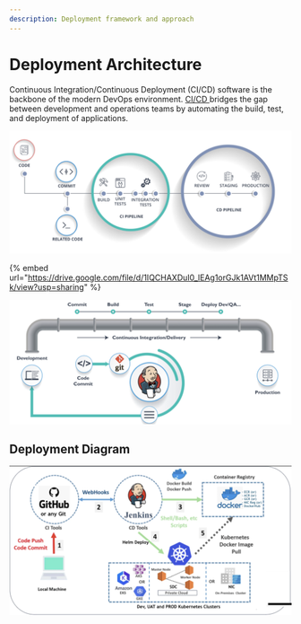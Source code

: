 ```yaml
---
description: Deployment framework and approach
---
```


# Deployment Architecture

Continuous Integration/Continuous Deployment (CI/CD) software is the backbone of the modern DevOps environment. [CI/CD ](../../get-started/installation-guide/setup-guide/ci-cd-set-up/)bridges the gap between development and operations teams by automating the build, test, and deployment of applications.&#x20;



![](<../../.gitbook/assets/image (267).png>)

{% embed url="https://drive.google.com/file/d/1IQCHAXDuI0_lEAg1orGJk1AVt1MMpTSk/view?usp=sharing" %}

![](<../../.gitbook/assets/image (94).png>)

## Deployment Diagram

![](<../../.gitbook/assets/image (62).png>)

